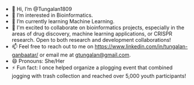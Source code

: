 - 👋 Hi, I’m @Tungalan1809
- 👀 I’m interested in Bioinformatics.
- 🌱 I’m currently learning Machine Learning.
- 💞️ I'm excited to collaborate on bioinformatics projects, especially in the areas of drug discovery, machine learning applications, or CRISPR research. Open to both research and development collaborations!
- 📫 Feel free to reach out to me on https://www.linkedin.com/in/tungalan-ganbaatar/ or email me at gtungalan@gmail.com.
- 😄 Pronouns: She/Her
- ⚡ Fun fact: I once helped organize a plogging event that combined jogging with trash collection and reached over 5,000 youth participants!

<!---
Tungalan1809/Tungalan1809 is a ✨ special ✨ repository because its `README.md` (this file) appears on your GitHub profile.
You can click the Preview link to take a look at your changes.
--->
